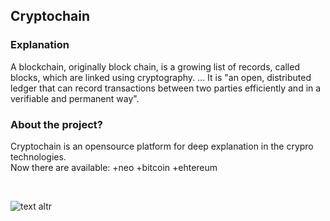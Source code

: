 ## Cryptochain

### Explanation
A blockchain, originally block chain, is a growing list of records, called blocks, which are linked using cryptography. ... It is "an open, distributed ledger that can record transactions between two parties efficiently and in a verifiable and permanent way".
<br/>
### About the project?
Cryptochain is an opensource platform for deep explanation in the crypro technologies.
<br/>
Now there are available:
+neo 
+bitcoin
+ehtereum

<br/>

![text altr](https://commercecopilot.com/wp-content/uploads/2019/04/Logo-Design.jpg)
